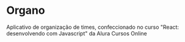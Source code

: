 # Organo
Aplicativo de organização de times, confeccionado no curso "React: desenvolvendo com Javascript" da Alura Cursos Online
